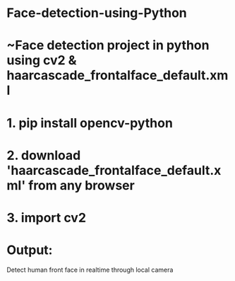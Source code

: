 # Face-detection-using-Python
# ~Face detection project in python using cv2 & haarcascade_frontalface_default.xml
# 1. pip install opencv-python
# 2. download 'haarcascade_frontalface_default.xml' from any browser
# 3. import cv2
# Output:
Detect human front face in realtime through local camera 

